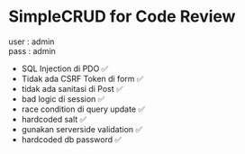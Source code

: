# SimpleCRUD for Code Review

user : admin\
pass : admin


- SQL Injection di PDO ✅
- Tidak ada CSRF Token di form ✅
- tidak ada sanitasi di Post ✅
- bad logic di session ✅
- race condition di query update ✅
- hardcoded salt ✅
- gunakan serverside validation ✅
- hardcoded db password ✅